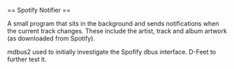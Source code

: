 == Spotify Notifier ==

A small program that sits in the background and sends notifications when the current track changes. These include the artist, track and album artwork (as downloaded from Spotify).

mdbus2 used to initially investigate the Spofify dbus interface.
D-Feet to further test it.

